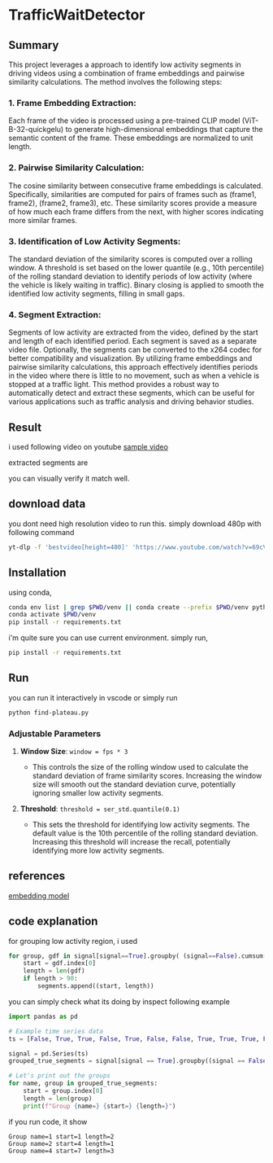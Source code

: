 # TrafficWaitDetector

## Summary
This project leverages a  approach to identify low activity segments in driving videos using a combination of frame embeddings and pairwise similarity calculations. The method involves the following steps:

### 1. Frame Embedding Extraction:

Each frame of the video is processed using a pre-trained CLIP model (ViT-B-32-quickgelu) to generate high-dimensional embeddings that capture the semantic content of the frame.
These embeddings are normalized to unit length.

### 2. Pairwise Similarity Calculation:

The cosine similarity between consecutive frame embeddings is calculated. Specifically, similarities are computed for pairs of frames such as (frame1, frame2), (frame2, frame3), etc.
These similarity scores provide a measure of how much each frame differs from the next, with higher scores indicating more similar frames.

### 3. Identification of Low Activity Segments:

The standard deviation of the similarity scores is computed over a rolling window.
A threshold is set based on the lower quantile (e.g., 10th percentile) of the rolling standard deviation to identify periods of low activity (where the vehicle is likely waiting in traffic).
Binary closing is applied to smooth the identified low activity segments, filling in small gaps.


### 4. Segment Extraction:

Segments of low activity are extracted from the video, defined by the start and length of each identified period.
Each segment is saved as a separate video file. Optionally, the segments can be converted to the x264 codec for better compatibility and visualization.
By utilizing frame embeddings and pairwise similarity calculations, this approach effectively identifies periods in the video where there is little to no movement, such as when a vehicle is stopped at a traffic light. This method provides a robust way to automatically detect and extract these segments, which can be useful for various applications such as traffic analysis and driving behavior studies.


## Result 

i used following video on youtube
[sample video](https://www.youtube.com/watch?v=69cVF_bj_Qs)


extracted segments are 

you can visually verify it match well.


## download data

you dont need high resolution video to run this. simply download 480p with following command

```bash
yt-dlp -f 'bestvideo[height=480]' 'https://www.youtube.com/watch?v=69cVF_bj_Qs' -o driving-480p.mp4
```


## Installation

using conda,
```bash
conda env list | grep $PWD/venv || conda create --prefix $PWD/venv python=3.11 pip ipykernel -y
conda activate $PWD/venv
pip install -r requirements.txt
```

i'm quite sure you can use current environment. simply run,
```bash
pip install -r requirements.txt
```


## Run
you can run it interactively in vscode or simply run
```bash
python find-plateau.py
```


### Adjustable Parameters

1. **Window Size**: `window = fps * 3`
   - This controls the size of the rolling window used to calculate the standard deviation of frame similarity scores. Increasing the window size will smooth out the standard deviation curve, potentially ignoring smaller low activity segments.

3. **Threshold**: `threshold = ser_std.quantile(0.1)`
   - This sets the threshold for identifying low activity segments. The default value is the 10th percentile of the rolling standard deviation. Increasing this threshold will increase the recall, potentially identifying more low activity segments.




## references
[embedding model](https://github.com/mlfoundations/open_clip)



## code explanation

for grouping low activity region, i used 
```python
for group, gdf in signal[signal==True].groupby( (signal==False).cumsum()):
    start = gdf.index[0]
    length = len(gdf)
    if length > 90:
        segments.append((start, length))
```

you can simply check what its doing by inspect following example

```python
import pandas as pd

# Example time series data
ts = [False, True, True, False, True, False, False, True, True, True, False]

signal = pd.Series(ts)
grouped_true_segments = signal[signal == True].groupby((signal == False).cumsum())

# Let's print out the groups
for name, group in grouped_true_segments:
    start = group.index[0]
    length = len(group)
    print(f"Group {name=} {start=} {length=}")
```

if you run code, it show
```
Group name=1 start=1 length=2
Group name=2 start=4 length=1
Group name=4 start=7 length=3
```


